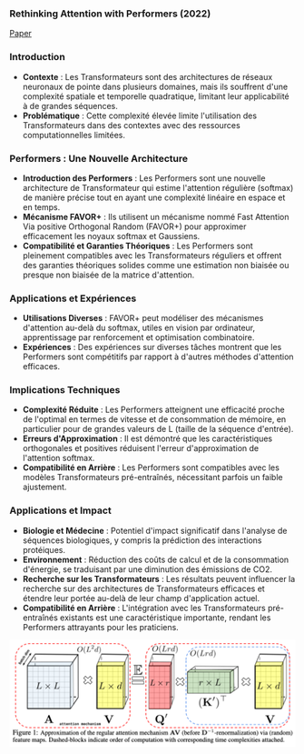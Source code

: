 ### Rethinking Attention with Performers (2022)

[Paper](https://arxiv.org/pdf/2009.14794.pdf)

### Introduction
- **Contexte** : Les Transformateurs sont des architectures de réseaux neuronaux de pointe dans plusieurs domaines, mais ils souffrent d'une complexité spatiale et temporelle quadratique, limitant leur applicabilité à de grandes séquences.
- **Problématique** : Cette complexité élevée limite l'utilisation des Transformateurs dans des contextes avec des ressources computationnelles limitées.

### Performers : Une Nouvelle Architecture
- **Introduction des Performers** : Les Performers sont une nouvelle architecture de Transformateur qui estime l'attention régulière (softmax) de manière précise tout en ayant une complexité linéaire en espace et en temps.
- **Mécanisme FAVOR+** : Ils utilisent un mécanisme nommé Fast Attention Via positive Orthogonal Random (FAVOR+) pour approximer efficacement les noyaux softmax et Gaussiens.
- **Compatibilité et Garanties Théoriques** : Les Performers sont pleinement compatibles avec les Transformateurs réguliers et offrent des garanties théoriques solides comme une estimation non biaisée ou presque non biaisée de la matrice d'attention.

### Applications et Expériences
- **Utilisations Diverses** : FAVOR+ peut modéliser des mécanismes d'attention au-delà du softmax, utiles en vision par ordinateur, apprentissage par renforcement et optimisation combinatoire.
- **Expériences** : Des expériences sur diverses tâches montrent que les Performers sont compétitifs par rapport à d'autres méthodes d'attention efficaces.

### Implications Techniques
- **Complexité Réduite** : Les Performers atteignent une efficacité proche de l'optimal en termes de vitesse et de consommation de mémoire, en particulier pour de grandes valeurs de L (taille de la séquence d'entrée).
- **Erreurs d'Approximation** : Il est démontré que les caractéristiques orthogonales et positives réduisent l'erreur d'approximation de l'attention softmax.
- **Compatibilité en Arrière** : Les Performers sont compatibles avec les modèles Transformateurs pré-entraînés, nécessitant parfois un faible ajustement.

### Applications et Impact
- **Biologie et Médecine** : Potentiel d'impact significatif dans l'analyse de séquences biologiques, y compris la prédiction des interactions protéiques.
- **Environnement** : Réduction des coûts de calcul et de la consommation d'énergie, se traduisant par une diminution des émissions de CO2.
- **Recherche sur les Transformateurs** : Les résultats peuvent influencer la recherche sur des architectures de Transformateurs efficaces et étendre leur portée au-delà de leur champ d'application actuel.
- **Compatibilité en Arrière** : L'intégration avec les Transformateurs pré-entraînés existants est une caractéristique importante, rendant les Performers attrayants pour les praticiens.

![Low rank](../schema/performers_low_rank.png)